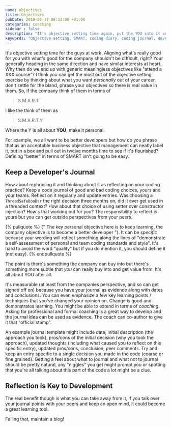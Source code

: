 ```yaml
---
name: objectives
title: Objectives
pubDate: 2010-06-17 08:13:00 +01:00
categories: coaching
sidebar : false
description: "It's objective setting time again, put the YOU into it and be SMART about your goals."
keywords: "Objective setting, SMART, coding diary, coding journal, developer journal"
---
```


It's objective setting time for the guys at work. Aligning what's really good for you with what's good for the company shouldn't be difficult, right? Your generally heading in the same direction and have similar interests at heart. Why then do we end up with generic meaningless objectives like "attend a XXX course"? I think you can get the most out of the objective setting exercise by thinking about what you want _personally_ out of your career, don't settle for the bland, phrase your objectives so there is real value in them. So, if the company think of them in terms of
  
> S.M.A.R.T

I like the think of them as

> S.M.A.R.T.Y
  
Where the Y is all about __YOU__; make it personal.

<!-- more -->

For example, we all want to be better developers but how do you phrase that as an acceptable business objective that management can neatly label it, put in a box and pull out in twelve months time to see if it's flourished? Defining "better" in terms of SMART isn't going to be easy.

## Keep a Developer's Journal

How about rephrasing it and thinking about it as reflecting on your coding practice? Keep a code journal of good and bad coding choices, yours and your teams. Reflect on it regularly and update entries. Was choosing a `ThreadSafeDooDar` the right decision three months on, did it ever get used in a threaded context? How about that choice of using setter over constructor injection? How's that working out for you? The responsibility to reflect is yours but you can get outside perspectives from your peers.

{% pullquote %}
{" The key personal objective here is to keep learning, the company objective is to become a better developer "}. It can be _specific_ because your wording will reflect something along the lines of "demonstrate a self-assessment of personal and team coding standards and style". It's hard to avoid the word "quality" but if you do mention it, you should define it (not easy).
{% endpullquote %}

The point is there's something the company can buy into but there's something more subtle that _you_ can really buy into and get value from. It's all about YOU after all.
  
It's measurable (at least from the companies perspective, and so can get signed off on) because you have your journal as evidence along with dates and conclusions. You can even emphasize a few key learning points / techniques that you've changed your opinion on. Change is good and demonstrates learning. You might be able to extend in terms of _coaching_. Asking for professional and formal coaching is a great way to develop and the journal idea can be used as evidence. The coach can co-author to give it that "official stamp".

  
An example journal template might include date, initial description (the approach you took), pros/cons of the initial decision (why you took the approach), updated thoughts (including what caused you to reflect on this specific entry), updated pros/cons, conclusion, peer comments. Try and keep an entry specific to a single decision you made in the code (coarse or fine grained). Getting a feel about what to journal and what not to journal should be pretty natural, any "niggles" you get might prompt you or spotting that you're all talking about this part of the code a lot might be a clue.


## Reflection is Key to Development
  
The real benefit though is what you can take away from it, if you talk over your journal points with your peers and keep an open mind, it could become a great learning tool.

Failing that, maintain a blog!

  
  




